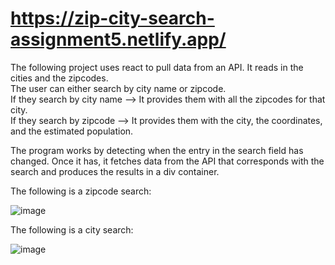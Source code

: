 # https://zip-city-search-assignment5.netlify.app/

The following project uses react to pull data from an API. It reads in the cities and the zipcodes.  
The user can either search by city name or zipcode.  
If they search by city name --> It provides them with all the zipcodes for that city.  
If they search by zipcode --> It provides them with the city, the coordinates, and the estimated population.  

The program works by detecting when the entry in the search field has changed. Once it has, it fetches data from
the API that corresponds with the search and produces the results in a div container.

The following is a zipcode search:


![image](https://user-images.githubusercontent.com/13136399/117097610-18c1e200-ad3a-11eb-9d79-3aa0db7d35c2.png)

The following is a city search: 


![image](https://user-images.githubusercontent.com/13136399/117097632-2aa38500-ad3a-11eb-8b37-1da2c568b863.png)


